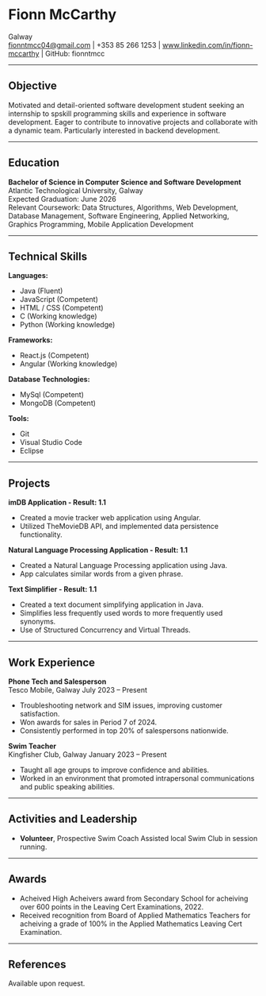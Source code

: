 # Fionn McCarthy
Galway  
fionntmcc04@gmail.com | +353 85 266 1253 |  www.linkedin.com/in/fionn-mccarthy  | GitHub: fionntmcc

---

## Objective

Motivated and detail-oriented software development student seeking an internship to spskill programming skills and experience in software development. 
Eager to contribute to innovative projects and collaborate with a dynamic team.
Particularly interested in backend development.

---

## Education

**Bachelor of Science in Computer Science and Software Development**  
Atlantic Technological University, Galway  
Expected Graduation: June 2026  
Relevant Coursework: Data Structures, Algorithms, Web Development, Database Management, Software Engineering,
Applied Networking, Graphics Programming, Mobile Application Development

---

## Technical Skills

**Languages:**
* Java (Fluent)
* JavaScript (Competent)
* HTML / CSS (Competent)
* C (Working knowledge)
* Python (Working knowledge)

**Frameworks:**
* React.js (Competent)
* Angular (Working knowledge)

**Database Technologies:**
* MySql (Competent)
* MongoDB (Competent)

**Tools:** 
* Git
* Visual Studio Code 
* Eclipse

---

## Projects

**imDB Application - Result: 1.1**  
- Created a movie tracker web application using Angular.
- Utilized TheMovieDB API, and implemented data persistence functionality.

**Natural Language Processing Application - Result: 1.1**
- Created a Natural Language Processing application using Java.
- App calculates similar words from a given phrase.

**Text Simplifier - Result: 1.1**
- Created a text document simplifying application in Java.
- Simplifies less frequently used words to more frequently used synonyms.
- Use of Structured Concurrency and Virtual Threads.

---

## Work Experience

**Phone Tech and Salesperson**  
Tesco Mobile, Galway
July 2023 – Present  
- Troubleshooting network and SIM issues, improving customer satisfaction.
- Won awards for sales in Period 7 of 2024.
- Consistently performed in top 20% of salespersons nationwide. 

**Swim Teacher**  
Kingfisher Club, Galway 
January 2023 – Present  
- Taught all age groups to improve confidence and abilities.
- Worked in an environment that promoted intrapersonal communications and public speaking abilities.

---

## Activities and Leadership

- **Volunteer**, Prospective Swim Coach 
  Assisted local Swim Club in session running.

---

## Awards

- Acheived High Acheivers award from Secondary School for acheiving over 600 points in the Leaving Cert Examinations, 2022.
- Received recognition from Board of Applied Mathematics Teachers for acheiving a grade of 100% in the Applied Mathematics Leaving Cert Examination.

---

## References

Available upon request.


<!---
fionntmcc/fionntmcc is a ✨ special ✨ repository because its `README.md` (this file) appears on your GitHub profile.
You can click the Preview link to take a look at your changes.
--->
